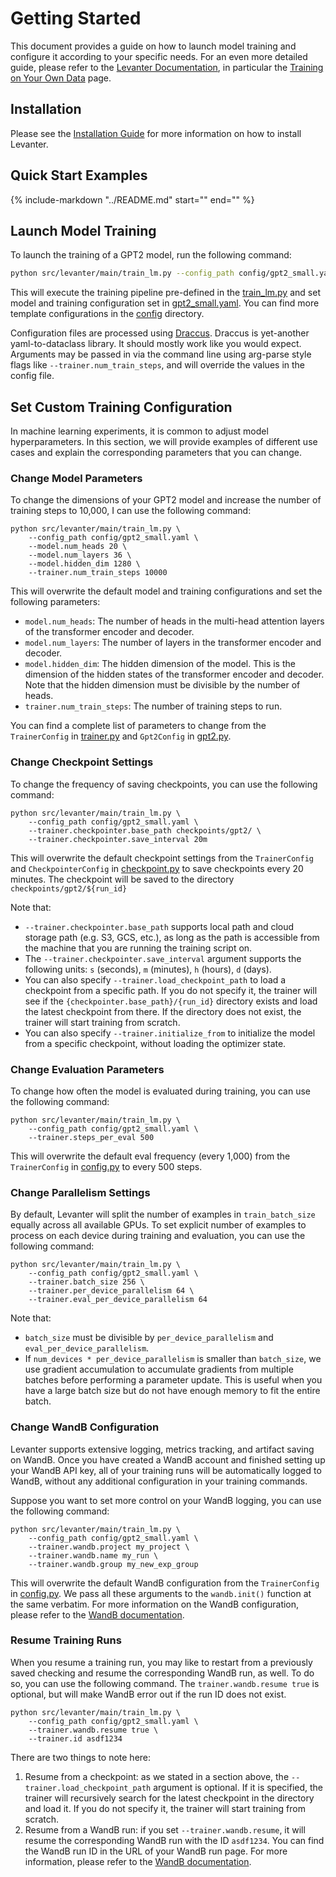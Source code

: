 # Getting Started

This document provides a guide on how to launch model training and configure it according to your specific needs.
For an even more detailed guide, please refer to the [Levanter Documentation](https://levanter.readthedocs.io/en/latest/),
in particular the [Training on Your Own Data](https://levanter.readthedocs.io/en/latest/Training-On-Your-Data/) page.

## Installation

Please see the [Installation Guide](Installation.md) for more information on how to install Levanter.

## Quick Start Examples

{%
   include-markdown "../README.md"
   start="<!--levanter-user-guide-start-->"
   end="<!--levanter-user-guide-end-->"
%}

## Launch Model Training

To launch the training of a GPT2 model, run the following command:
```bash
python src/levanter/main/train_lm.py --config_path config/gpt2_small.yaml
```

This will execute the training pipeline pre-defined in the [train_lm.py](https://github.com/stanford-crfm/levanter/tree/main/src/levanter/main/train_lm.py) and set model and training configuration
set in [gpt2_small.yaml](https://github.com/stanford-crfm/levanter/tree/main/config/gpt2_small.yaml). You can find more template configurations in the [config](https://github.com/stanford-crfm/levanter/tree/main/config/) directory.

Configuration files are processed using [Draccus](https://github.com/dlwh/draccus). Draccus is yet-another yaml-to-dataclass library.
It should mostly work like you would expect. Arguments may be passed in via the command line using arg-parse style
flags like `--trainer.num_train_steps`, and will override the values in the config file.

## Set Custom Training Configuration
In machine learning experiments, it is common to adjust model hyperparameters. In this section, we will provide examples of different use cases
and explain the corresponding parameters that you can change.

### Change Model Parameters
To change the dimensions of your GPT2 model and increase the number of training steps to 10,000, I can use the following command:

```
python src/levanter/main/train_lm.py \
    --config_path config/gpt2_small.yaml \
    --model.num_heads 20 \
    --model.num_layers 36 \
    --model.hidden_dim 1280 \
    --trainer.num_train_steps 10000
```

This will overwrite the default model and training configurations and set the following parameters:
- `model.num_heads`: The number of heads in the multi-head attention layers of the transformer encoder and decoder.
- `model.num_layers`: The number of layers in the transformer encoder and decoder.
- `model.hidden_dim`: The hidden dimension of the model. This is the dimension of the hidden states of the transformer encoder and decoder. Note
that the hidden dimension must be divisible by the number of heads.
- `trainer.num_train_steps`: The number of training steps to run.

You can find a complete list of parameters to change from the `TrainerConfig` in [trainer.py](https://github.com/stanford-crfm/levanter/tree/main/src/levanter/trainer.py) and `Gpt2Config` in
[gpt2.py](https://github.com/stanford-crfm/levanter/tree/main/src/levanter/models/gpt2.py).

### Change Checkpoint Settings
To change the frequency of saving checkpoints, you can use the following command:

```
python src/levanter/main/train_lm.py \
    --config_path config/gpt2_small.yaml \
    --trainer.checkpointer.base_path checkpoints/gpt2/ \
    --trainer.checkpointer.save_interval 20m
```

This will overwrite the default checkpoint settings from the `TrainerConfig` and `CheckpointerConfig` in [checkpoint.py](https://github.com/stanford-crfm/levanter/tree/main/src/levanter/checkpoint.py) to
save checkpoints every 20 minutes. The checkpoint will be saved to the directory `checkpoints/gpt2/${run_id}`

Note that:
- `--trainer.checkpointer.base_path` supports local path and cloud storage path (e.g. S3, GCS, etc.), as
long as the path is accessible from the machine that you are running the training script on.
- The `--trainer.checkpointer.save_interval` argument supports the following units: `s` (seconds), `m` (minutes), `h` (hours), `d` (days).
- You can also specify `--trainer.load_checkpoint_path` to load a checkpoint from a specific path. If you do not specify it, the trainer will
see if the `{checkpointer.base_path}/{run_id}` directory exists and load the latest checkpoint from there. If the directory does not exist,
 the trainer will start training from scratch.
- You can also specify `--trainer.initialize_from` to initialize the model from a specific checkpoint, without loading the optimizer state.

### Change Evaluation Parameters
To change how often the model is evaluated during training, you can use the following command:

```
python src/levanter/main/train_lm.py \
    --config_path config/gpt2_small.yaml \
    --trainer.steps_per_eval 500
```

This will overwrite the default eval frequency (every 1,000) from the `TrainerConfig` in [config.py](https://github.com/stanford-crfm/levanter/tree/main/src/levanter/config.py) to every 500 steps.

### Change Parallelism Settings
By default, Levanter will split the number of examples in `train_batch_size` equally across all available GPUs.
To set explicit number of examples to process on each device during training and evaluation, you can use the following command:

```
python src/levanter/main/train_lm.py \
    --config_path config/gpt2_small.yaml \
    --trainer.batch_size 256 \
    --trainer.per_device_parallelism 64 \
    --trainer.eval_per_device_parallelism 64
```

Note that:
- `batch_size` must be divisible by `per_device_parallelism` and `eval_per_device_parallelism`.
- If `num_devices * per_device_parallelism` is smaller than `batch_size`, we use gradient accumulation to accumulate gradients from multiple
batches before performing a parameter update. This is useful when you have a large batch size but do not have enough memory to fit the
entire batch.

### Change WandB Configuration
Levanter supports extensive logging, metrics tracking, and artifact saving on WandB. Once you have created a WandB account and finished setting up
your WandB API key, all of your training runs will be automatically logged to WandB, without any additional configuration in your training commands.

Suppose you want to set more control on your WandB logging, you can use the following command:

```
python src/levanter/main/train_lm.py \
    --config_path config/gpt2_small.yaml \
    --trainer.wandb.project my_project \
    --trainer.wandb.name my_run \
    --trainer.wandb.group my_new_exp_group
```

This will overwrite the default WandB configuration from the `TrainerConfig` in [config.py](https://github.com/stanford-crfm/levanter/tree/main/src/levanter/config.py).
We pass all these arguments to the `wandb.init()` function at the same verbatim.
For more information on the WandB configuration, please refer to the [WandB documentation](https://docs.wandb.ai/ref/python/init).

### Resume Training Runs
When you resume a training run, you may like to restart from a previously saved checking and resume the corresponding WandB run, as well.
To do so, you can use the following command. The `trainer.wandb.resume true` is optional, but will make WandB error out if the run ID does not exist.

```
python src/levanter/main/train_lm.py \
    --config_path config/gpt2_small.yaml \
    --trainer.wandb.resume true \
    --trainer.id asdf1234
```

There are two things to note here:
1. Resume from a checkpoint: as we stated in a section above, the `--trainer.load_checkpoint_path` argument is optional. If it is specified,
the trainer will recursively search for the latest checkpoint in the directory and load it. If you do not specify it, the trainer will
start training from scratch.
2. Resume from a WandB run: if you set `--trainer.wandb.resume`, it will resume the corresponding WandB run with the ID `asdf1234`. You can
find the WandB run ID in the URL of your WandB run page. For more information, please refer to the
[WandB documentation](https://docs.wandb.ai/guides/runs/resuming).
